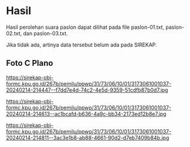 # Hasil

Hasil perolehan suara paslon dapat dilihat pada file paslon-01.txt, paslon-02.txt, dan paslon-03.txt.

Jika tidak ada, artinya data tersebut belum ada pada SIREKAP.

## Foto C Plano

https://sirekap-obj-formc.kpu.go.id/267b/pemilu/ppwp/31/73/06/10/01/3173061001037-20240214-214447--f7dd7e4d-74c2-4e5d-9359-51cdfb87b0d7.jpg

https://sirekap-obj-formc.kpu.go.id/267b/pemilu/ppwp/31/73/06/10/01/3173061001037-20240214-214613--ac1bcafd-b636-4a9c-bb34-2173ed12b8e7.jpg

https://sirekap-obj-formc.kpu.go.id/267b/pemilu/ppwp/31/73/06/10/01/3173061001037-20240214-214811--3ac3e1b8-ab88-4661-90d2-d7eb7409b84b.jpg
